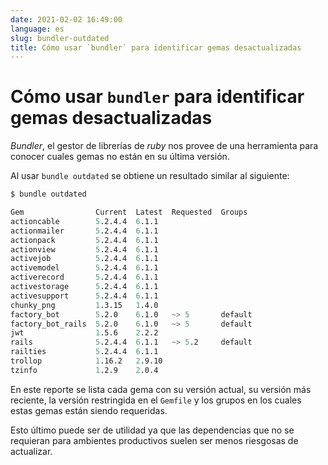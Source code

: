 ```yaml
---
date: 2021-02-02 16:49:00
language: es
slug: bundler-outdated
title: Cómo usar `bundler` para identificar gemas desactualizadas
---
```


# Cómo usar `bundler` para identificar gemas desactualizadas

*Bundler*, el gestor de librerías de *ruby* nos provee de una herramienta para
conocer cuales gemas no están en su última versión.

Al usar `bundle outdated` se obtiene un resultado similar al siguiente:
```s
$ bundle outdated

Gem                Current  Latest  Requested  Groups
actioncable        5.2.4.4  6.1.1
actionmailer       5.2.4.4  6.1.1
actionpack         5.2.4.4  6.1.1
actionview         5.2.4.4  6.1.1
activejob          5.2.4.4  6.1.1
activemodel        5.2.4.4  6.1.1
activerecord       5.2.4.4  6.1.1
activestorage      5.2.4.4  6.1.1
activesupport      5.2.4.4  6.1.1
chunky_png         1.3.15   1.4.0
factory_bot        5.2.0    6.1.0   ~> 5       default
factory_bot_rails  5.2.0    6.1.0   ~> 5       default
jwt                1.5.6    2.2.2
rails              5.2.4.4  6.1.1   ~> 5.2     default
railties           5.2.4.4  6.1.1
trollop            1.16.2   2.9.10
tzinfo             1.2.9    2.0.4
```

En este reporte se lista cada gema con su versión actual, su versión más
reciente, la versión restringida en el `Gemfile` y los grupos en los cuales
estas gemas están siendo requeridas.

Esto último puede ser de utilidad ya que las dependencias que no se requieran
para ambientes productivos suelen ser menos riesgosas de actualizar.
